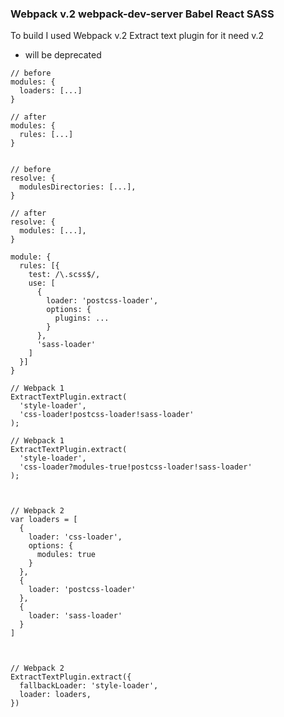 
### Webpack v.2  webpack-dev-server  Babel  React  SASS
 To build I used Webpack v.2
Extract text plugin for it need v.2

- will be deprecated

```
// before
modules: {
  loaders: [...]
}

// after
modules: {
  rules: [...]
}

```

```

// before
resolve: {
  modulesDirectories: [...],
}

// after
resolve: {
  modules: [...],
}
```

```
module: {
  rules: [{
    test: /\.scss$/,
    use: [
      {
        loader: 'postcss-loader',
        options: {
          plugins: ...
        }
      },
      'sass-loader'
    ]
  }]
}
```


```
// Webpack 1
ExtractTextPlugin.extract(
  'style-loader',
  'css-loader!postcss-loader!sass-loader'
);

// Webpack 1
ExtractTextPlugin.extract(
  'style-loader',
  'css-loader?modules-true!postcss-loader!sass-loader'
);



// Webpack 2
var loaders = [
  {
    loader: 'css-loader',
    options: {
      modules: true
    }
  },
  {
    loader: 'postcss-loader'
  },
  {
    loader: 'sass-loader'
  }
]



// Webpack 2
ExtractTextPlugin.extract({
  fallbackLoader: 'style-loader',
  loader: loaders,
})
```
